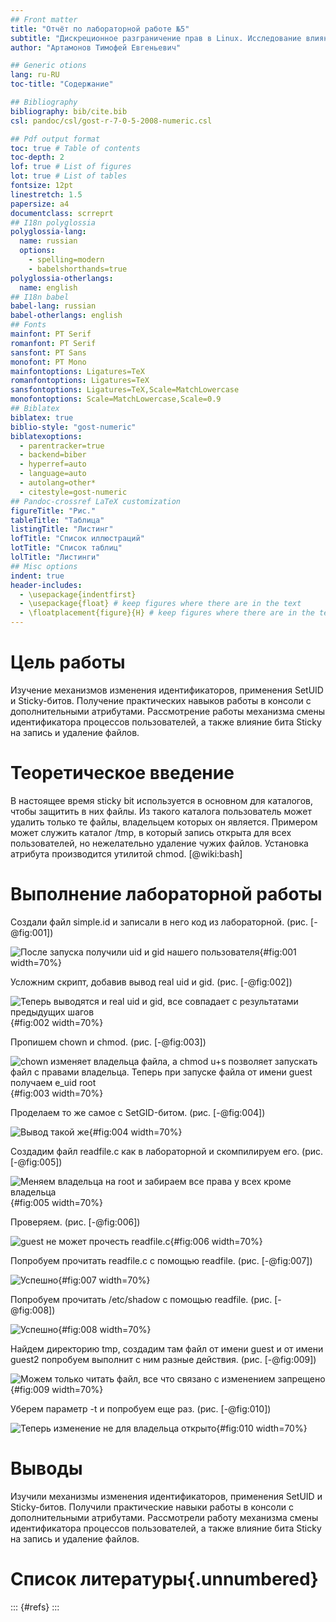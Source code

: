 ```yaml
---
## Front matter
title: "Отчёт по лабораторной работе №5"
subtitle: "Дискреционное разграничение прав в Linux. Исследование влияния дополнительных атрибутов"
author: "Артамонов Тимофей Евгеньевич"

## Generic otions
lang: ru-RU
toc-title: "Содержание"

## Bibliography
bibliography: bib/cite.bib
csl: pandoc/csl/gost-r-7-0-5-2008-numeric.csl

## Pdf output format
toc: true # Table of contents
toc-depth: 2
lof: true # List of figures
lot: true # List of tables
fontsize: 12pt
linestretch: 1.5
papersize: a4
documentclass: scrreprt
## I18n polyglossia
polyglossia-lang:
  name: russian
  options:
	- spelling=modern
	- babelshorthands=true
polyglossia-otherlangs:
  name: english
## I18n babel
babel-lang: russian
babel-otherlangs: english
## Fonts
mainfont: PT Serif
romanfont: PT Serif
sansfont: PT Sans
monofont: PT Mono
mainfontoptions: Ligatures=TeX
romanfontoptions: Ligatures=TeX
sansfontoptions: Ligatures=TeX,Scale=MatchLowercase
monofontoptions: Scale=MatchLowercase,Scale=0.9
## Biblatex
biblatex: true
biblio-style: "gost-numeric"
biblatexoptions:
  - parentracker=true
  - backend=biber
  - hyperref=auto
  - language=auto
  - autolang=other*
  - citestyle=gost-numeric
## Pandoc-crossref LaTeX customization
figureTitle: "Рис."
tableTitle: "Таблица"
listingTitle: "Листинг"
lofTitle: "Список иллюстраций"
lotTitle: "Список таблиц"
lolTitle: "Листинги"
## Misc options
indent: true
header-includes:
  - \usepackage{indentfirst}
  - \usepackage{float} # keep figures where there are in the text
  - \floatplacement{figure}{H} # keep figures where there are in the text
---
```


# Цель работы

Изучение механизмов изменения идентификаторов, применения SetUID и Sticky-битов. Получение практических навыков работы в консоли с дополнительными атрибутами. 
Рассмотрение работы механизма смены идентификатора процессов пользователей, а также влияние бита Sticky на запись и удаление файлов.

# Теоретическое введение

В настоящее время sticky bit используется в основном для каталогов, чтобы защитить в них файлы. Из такого каталога пользователь может удалить только те файлы, владельцем которых он является. 
Примером может служить каталог /tmp, в который запись открыта для всех пользователей, но нежелательно удаление чужих файлов. Установка атрибута производится утилитой chmod. [@wiki:bash]

# Выполнение лабораторной работы

Создали файл simple.id и записали в него код из лабораторной. (рис. [-@fig:001])

![После запуска получили uid и gid нашего пользователя](image/1.PNG){#fig:001 width=70%}

Усложним скрипт, добавив вывод real uid и gid. (рис. [-@fig:002])

![Теперь выводятся и real uid и gid, все совпадает с результатами предыдущих шагов](image/2.PNG){#fig:002 width=70%}

Пропишем chown и chmod. (рис. [-@fig:003])

![chown изменяет владельца файла, а chmod u+s позволяет запускать файл с правами владельца. Теперь при запуске файла от имени guest получаем e_uid root](image/3.PNG){#fig:003 width=70%}

Проделаем то же самое с SetGID-битом. (рис. [-@fig:004])

![Вывод такой же](image/4.PNG){#fig:004 width=70%}

Создадим файл readfile.c как в лабораторной и скомпилируем его. (рис. [-@fig:005])

![Меняем владельца на root и забираем все права у всех кроме владельца](image/5.PNG){#fig:005 width=70%}

Проверяем. (рис. [-@fig:006])

![guest не может прочесть readfile.c](image/6.PNG){#fig:006 width=70%}

Попробуем прочитать readfile.c с помощью readfile. (рис. [-@fig:007])

![Успешно](image/8.PNG){#fig:007 width=70%}

Попробуем прочитать /etc/shadow с помощью readfile. (рис. [-@fig:008])

![Успешно](image/9.PNG){#fig:008 width=70%}

Найдем директорию tmp, создадим там файл от имени guest и от имени guest2 попробуем выполнит с ним разные действия. (рис. [-@fig:009])

![Можем только читать файл, все что связано с изменением запрещено](image/10.PNG){#fig:009 width=70%}

Уберем параметр -t и попробуем еще раз. (рис. [-@fig:010])

![Теперь изменение не для владельца открыто](image/11.PNG){#fig:010 width=70%}

# Выводы

Изучили механизмы изменения идентификаторов, применения SetUID и Sticky-битов. Получили практические навыки работы в консоли с дополнительными атрибутами. 
Рассмотрели работу механизма смены идентификатора процессов пользователей, а также влияние бита Sticky на запись и удаление файлов.

# Список литературы{.unnumbered}

::: {#refs}
:::